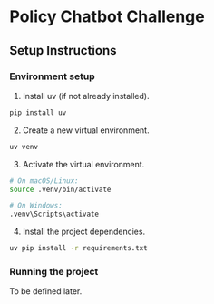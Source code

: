 # Policy Chatbot Challenge

## Setup Instructions

### Environment setup

1. Install uv (if not already installed).

```bash
pip install uv
```

2. Create a new virtual environment.

```bash
uv venv
```

3. Activate the virtual environment.

```bash
# On macOS/Linux:
source .venv/bin/activate

# On Windows:
.venv\Scripts\activate
```

4. Install the project dependencies.

```bash
uv pip install -r requirements.txt

```


### Running the project

To be defined later.
